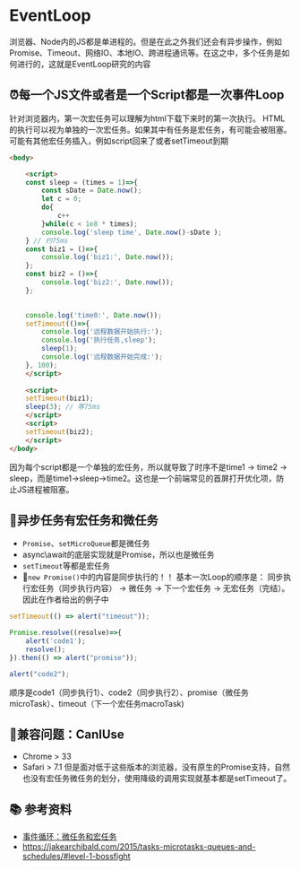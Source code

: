<!--
 * @Author: 星啸(陈远宏)
 * @Date: 2020-12-27 15:10:19
 * @LastEditTime: 2020-12-27 22:01:52
 * @LastEditors: 星啸(陈远宏)
 * @Description: 
 * @FilePath: /my-git-book/frontEnd/Event Loop.md
-->
# EventLoop
浏览器、Node内的JS都是单进程的。但是在此之外我们还会有异步操作，例如Promise、Timeout、网络IO、本地IO、跨进程通讯等。在这之中，多个任务是如何进行的，这就是EventLoop研究的内容

## ⏰每一个JS文件或者是一个Script都是一次事件Loop
针对浏览器内，第一次宏任务可以理解为html下载下来时的第一次执行。
HTML的执行可以视为单独的一次宏任务。如果其中有任务是宏任务，有可能会被阻塞。可能有其他宏任务插入，例如script回来了或者setTimeout到期
```html
<body>

    <script>
    const sleep = (times = 1)=>{
        const sDate = Date.now();
        let c = 0;
        do{
            c++
        }while(c < 1e8 * times);
        console.log('sleep time', Date.now()-sDate );
    } // 约75ms
    const biz1 = ()=>{
        console.log('biz1:', Date.now());
    };
    const biz2 = ()=>{
        console.log('biz2:', Date.now());
    };

    
    console.log('time0:', Date.now());
    setTimeout(()=>{
        console.log('远程数据开始执行:');
        console.log('执行任务,sleep');
        sleep(1);
        console.log('远程数据开始完成:');
    }, 100);
    </script>
    
    <script>
    setTimeout(biz1);
    sleep(3); // 等75ms
    </script>
    <script>
    setTimeout(biz2);
    </script>
</body>
```
因为每个script都是一个单独的宏任务，所以就导致了时序不是time1 -> time2 -> sleep，而是time1->sleep->time2。这也是一个前端常见的首屏打开优化项，防止JS进程被阻塞。

## 🏡异步任务有宏任务和微任务
- `Promise`、`setMicroQueue`都是微任务
- async\await的底层实现就是Promise，所以也是微任务
- `setTimeout`等都是宏任务
- 🌰`new Promise()`中的内容是同步执行的！！
基本一次Loop的顺序是：
同步执行宏任务（同步执行内容） -> 微任务 -> 下一个宏任务 -> 无宏任务（完结）。因此在作者给出的例子中
```javascript
setTimeout(() => alert("timeout"));

Promise.resolve((resolve)=>{
    alert('code1');
    resolve();
}).then(() => alert("promise"));

alert("code2");
```
顺序是code1（同步执行1）、code2（同步执行2）、promise（微任务microTask）、timeout（下一个宏任务macroTask)

## 🤔兼容问题：CanIUse
- Chrome > 33
- Safari > 7.1
但是面对低于这些版本的浏览器，没有原生的Promise支持，自然也没有宏任务微任务的划分，使用降级的调用实现就基本都是setTimeout了。

## 📚 参考资料
- [事件循环：微任务和宏任务](https://zh.javascript.info/event-loop)
- https://jakearchibald.com/2015/tasks-microtasks-queues-and-schedules/#level-1-bossfight